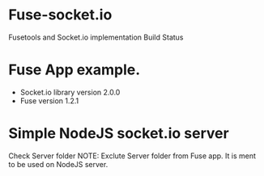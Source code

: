 # Fuse-socket.io
Fusetools and Socket.io implementation
Build Status
# Fuse App example. 
 - Socket.io library version 2.0.0
 - Fuse version 1.2.1
 
 # Simple NodeJS socket.io server
 Check Server folder
 NOTE: Exclute Server folder from Fuse app. It is ment to be used on NodeJS server. 
 
